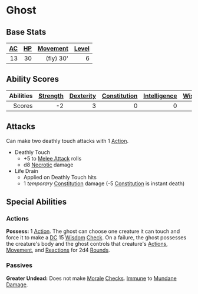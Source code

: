 # Ghost

## Base Stats

| [AC](../../../Player%20Characters/Derived%20Statistics/Armor%20Class.md) | [HP](../../../Player%20Characters/Derived%20Statistics/Health%20Points.md) | [Movement](../../../Game%20Procedures/Movement.md) | [Level](../../../Player%20Characters/Derived%20Statistics/Level.md) |
| -----------------------------------------------------------------------: | -------------------------------------------------------------------------: | -------------------------------------------------: | ------------------------------------------------------------------: |
|                                                                       13 |                                                                         30 |                                          (fly) 30' |                                                                   6 |

## Ability Scores

| Abilities | [Strength](../../../Player%20Characters/Chosen%20Statistics/Strength.md) | [Dexterity](../../../Player%20Characters/Chosen%20Statistics/Dexterity.md) | [Constitution](../../../Player%20Characters/Chosen%20Statistics/Constitution.md) | [Intelligence](../../../Player%20Characters/Chosen%20Statistics/Intelligence.md) | [Wisdom](../../../Player%20Characters/Chosen%20Statistics/Wisdom.md)<br> | [Charisma](../../../Player%20Characters/Chosen%20Statistics/Charisma.md)<br> |
| --------: | -----------------------------------------------------------------------: | -------------------------------------------------------------------------: | -------------------------------------------------------------------------------: | -------------------------------------------------------------------------------: | -----------------------------------------------------------------------: | ---------------------------------------------------------------------------: |
|    Scores |                                                                       -2 |                                                                          3 |                                                                                0 |                                                                                0 |                                                                        4 |                                                                            5 |

## Attacks

Can make two deathly touch attacks with 1 [Action](../../../Game%20Procedures/Action.md).

- Deathly Touch
	- +5 to [Melee Attack](../../../Game%20Procedures/Melee%20Attack.md) rolls
	- d8 [Necrotic](../../../Damage%20Types/Necrotic.md) damage
- Life Drain
	- Applied on Deathly Touch hits
	- 1 *temporary* [Constitution](../../../Player%20Characters/Chosen%20Statistics/Constitution.md) damage (-5 [Constitution](../../../Player%20Characters/Chosen%20Statistics/Constitution.md) is instant death)

## Special Abilities

### Actions

**Possess:** 1 [Action](../../../Game%20Procedures/Action.md). The ghost can choose one creature it can touch and force it to make a [DC](../../../Game%20Procedures/DC.md) 15 [Wisdom](../../../Player%20Characters/Chosen%20Statistics/Wisdom.md) [Check](../../../Game%20Procedures/Check.md). On a failure, the ghost possesses the creature's body and the ghost controls that creature's [Actions](../../../Game%20Procedures/Action.md), [Movement](../../../Game%20Procedures/Movement.md), and [Reactions](../../../Game%20Procedures/Reaction.md) for 2d4 [Rounds](../../../Game%20Procedures/Round.md).

### Passives

**Greater Undead:** Does not make [Morale](../../../Social%20Systems/Morale%20System.md#Morale) [Checks](../../../Game%20Procedures/Check.md). [Immune](../../../Conditions/Immune.md) to [Mundane Damage](../../../Damage%20Types/Mundane%20Damage.md).
